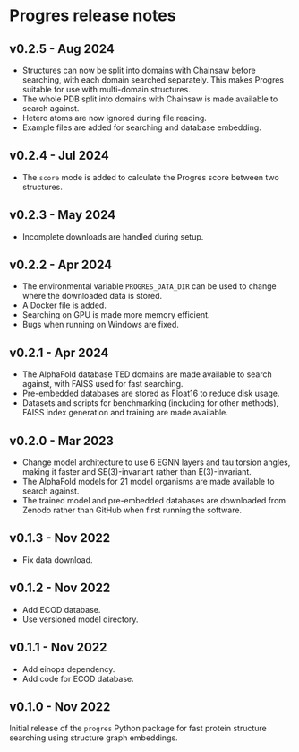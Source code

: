 # Progres release notes

## v0.2.5 - Aug 2024

- Structures can now be split into domains with Chainsaw before searching, with each domain searched separately. This makes Progres suitable for use with multi-domain structures.
- The whole PDB split into domains with Chainsaw is made available to search against.
- Hetero atoms are now ignored during file reading.
- Example files are added for searching and database embedding.

## v0.2.4 - Jul 2024

- The `score` mode is added to calculate the Progres score between two structures.

## v0.2.3 - May 2024

- Incomplete downloads are handled during setup.

## v0.2.2 - Apr 2024

- The environmental variable `PROGRES_DATA_DIR` can be used to change where the downloaded data is stored.
- A Docker file is added.
- Searching on GPU is made more memory efficient.
- Bugs when running on Windows are fixed.

## v0.2.1 - Apr 2024

- The AlphaFold database TED domains are made available to search against, with FAISS used for fast searching.
- Pre-embedded databases are stored as Float16 to reduce disk usage.
- Datasets and scripts for benchmarking (including for other methods), FAISS index generation and training are made available.

## v0.2.0 - Mar 2023

- Change model architecture to use 6 EGNN layers and tau torsion angles, making it faster and SE(3)-invariant rather than E(3)-invariant.
- The AlphaFold models for 21 model organisms are made available to search against.
- The trained model and pre-embedded databases are downloaded from Zenodo rather than GitHub when first running the software.

## v0.1.3 - Nov 2022

- Fix data download.

## v0.1.2 - Nov 2022

- Add ECOD database.
- Use versioned model directory.

## v0.1.1 - Nov 2022

- Add einops dependency.
- Add code for ECOD database.

## v0.1.0 - Nov 2022

Initial release of the `progres` Python package for fast protein structure searching using structure graph embeddings.
